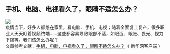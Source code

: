 ## 手机、电脑、电视看久了，眼睛不适怎么办？  
![](http://cdncms.v-keep.cn/wp-content/uploads/2020/05/u35395133854247510058fm26gp0.jpg)  
疫情当下，好多人都憋在家里，看电脑、手机、电视；随着全面复工复产，很多职业人天天盯着视频终端……这些都容易导致眼部不适，如眼涩、眼胀、畏光、视力下降等。我们该怎么办呢？  
文章参考文献：<a href="https://www.toutiao.com/a6819865607782007304/">手机、电脑、电视看久了，眼睛不适怎么办？</a>（ 新华网客户端 ）  
<!--EndFragment-->  
